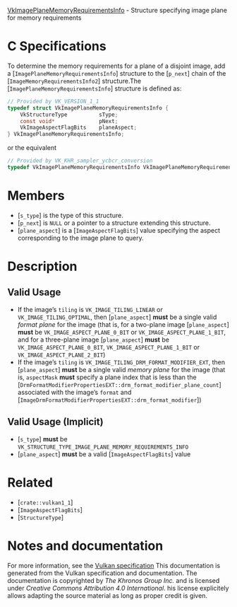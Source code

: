 [VkImagePlaneMemoryRequirementsInfo](https://www.khronos.org/registry/vulkan/specs/1.3-extensions/man/html/VkImagePlaneMemoryRequirementsInfo.html) - Structure specifying image plane for memory requirements

# C Specifications
To determine the memory requirements for a plane of a disjoint image, add a
[`ImagePlaneMemoryRequirementsInfo`] structure to the [`p_next`] chain
of the [`ImageMemoryRequirementsInfo2`] structure.The [`ImagePlaneMemoryRequirementsInfo`] structure is defined as:
```c
// Provided by VK_VERSION_1_1
typedef struct VkImagePlaneMemoryRequirementsInfo {
    VkStructureType          sType;
    const void*              pNext;
    VkImageAspectFlagBits    planeAspect;
} VkImagePlaneMemoryRequirementsInfo;
```
or the equivalent
```c
// Provided by VK_KHR_sampler_ycbcr_conversion
typedef VkImagePlaneMemoryRequirementsInfo VkImagePlaneMemoryRequirementsInfoKHR;
```

# Members
- [`s_type`] is the type of this structure.
- [`p_next`] is `NULL` or a pointer to a structure extending this structure.
- [`plane_aspect`] is a [`ImageAspectFlagBits`] value specifying the aspect corresponding to the image plane to query.

# Description
## Valid Usage
-    If the image’s `tiling` is `VK_IMAGE_TILING_LINEAR` or `VK_IMAGE_TILING_OPTIMAL`, then [`plane_aspect`] **must**  be a single valid *format plane* for the image (that is, for a two-plane image [`plane_aspect`] **must**  be `VK_IMAGE_ASPECT_PLANE_0_BIT` or `VK_IMAGE_ASPECT_PLANE_1_BIT`, and for a three-plane image [`plane_aspect`] **must**  be `VK_IMAGE_ASPECT_PLANE_0_BIT`, `VK_IMAGE_ASPECT_PLANE_1_BIT` or `VK_IMAGE_ASPECT_PLANE_2_BIT`)
-    If the image’s `tiling` is `VK_IMAGE_TILING_DRM_FORMAT_MODIFIER_EXT`, then [`plane_aspect`] **must**  be a single valid *memory plane* for the image (that is, `aspectMask` **must**  specify a plane index that is less than the [`DrmFormatModifierPropertiesEXT::drm_format_modifier_plane_count`] associated with the image’s `format` and [`ImageDrmFormatModifierPropertiesEXT::drm_format_modifier`])

## Valid Usage (Implicit)
-  [`s_type`] **must**  be `VK_STRUCTURE_TYPE_IMAGE_PLANE_MEMORY_REQUIREMENTS_INFO`
-  [`plane_aspect`] **must**  be a valid [`ImageAspectFlagBits`] value

# Related
- [`crate::vulkan1_1`]
- [`ImageAspectFlagBits`]
- [`StructureType`]

# Notes and documentation
For more information, see the [Vulkan specification](https://www.khronos.org/registry/vulkan/specs/1.3-extensions/html/vkspec.html)
This documentation is generated from the Vulkan specification and documentation.
The documentation is copyrighted by *The Khronos Group Inc.* and is licensed under *Creative Commons Attribution 4.0 International*.
his license explicitely allows adapting the source material as long as proper credit is given.
        